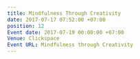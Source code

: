 ```yaml
---
title: Mindfulness Through Creativity
date: 2017-07-17 07:52:00 +07:00
position: 12
Event date: 2017-07-19 00:00:00 +07:00
Venue: Clickspace
Event URL: Mindfulness through Creativity
---
```


